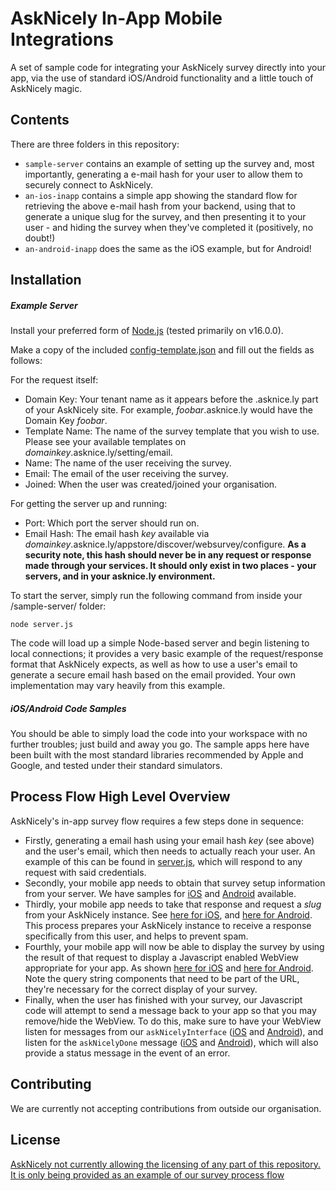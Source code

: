 # AskNicely In-App Mobile Integrations

A set of sample code for integrating your AskNicely survey directly into your app, via the use of standard iOS/Android functionality and a little touch of AskNicely magic.

## Contents
There are three folders in this repository:
- `sample-server` contains an example of setting up the survey and, most importantly, generating a e-mail hash for your user to allow them to securely connect to AskNicely.
- `an-ios-inapp` contains a simple app showing the standard flow for retrieving the above e-mail hash from your backend, using that to generate a unique slug for the survey, and then presenting it to your user - and hiding the survey when they've completed it (positively, no doubt!)
- `an-android-inapp` does the same as the iOS example, but for Android!

## Installation

##### Example Server
Install your preferred form of [Node.js](https://nodejs.org/en/download/) (tested primarily on v16.0.0).

Make a copy of the included [config-template.json](/sample-server/config-template.json) and fill out the fields as follows:

For the request itself:
 - Domain Key:  Your tenant name as it appears before the .asknice.ly part of your AskNicely site.  For example, *foobar*.asknice.ly would have the Domain Key *foobar*.
 - Template Name:  The name of the survey template that you wish to use.  Please see your available templates on *domainkey*.asknice.ly/setting/email.
 - Name: The name of the user receiving the survey.
 - Email: The email of the user receiving the survey.
 - Joined: When the user was created/joined your organisation.

For getting the server up and running:
 - Port:  Which port the server should run on.
 - Email Hash:  The email hash *key* available via *domainkey*.asknice.ly/appstore/discover/websurvey/configure.  **As a security note, this hash should never be in any request or response made through your services.  It should only exist in two places - your servers, and in your asknice.ly environment.**

To start the server, simply run the following command from inside your /sample-server/ folder:
```
node server.js
```
The code will load up a simple Node-based server and begin listening to local connections; it provides a very basic example of the request/response format that AskNicely expects, as well as how to use a user's email to generate a secure email hash based on the email provided.  Your own implementation may vary heavily from this example.

##### iOS/Android Code Samples
You should be able to simply load the code into your workspace with no further troubles; just build and away you go.  The sample apps here have been built with the most standard libraries recommended by Apple and Google, and tested under their standard simulators.

## Process Flow High Level Overview
AskNicely's in-app survey flow requires a few steps done in sequence:
 - Firstly, generating a email hash using your email hash *key* (see above) and the user's email, which then needs to actually reach your user.  An example of this can be found in [server.js](/sample-server/server.js), which will respond to any request with said credentials.
 - Secondly, your mobile app needs to obtain that survey setup information from your server.  We have samples for [iOS](https://github.com/asknicely/asknicely-mobile-inapp-samples/blob/c0d1796e35717cf6ecb01eb37bfd667901f8bd82/an-ios-inapp/an-ios-inapp/AskNicelyClient.swift#L10) and [Android](https://github.com/asknicely/asknicely-mobile-inapp-samples/blob/c0d1796e35717cf6ecb01eb37bfd667901f8bd82/an-android-inapp/app/src/main/java/com/example/an_android_inapp/MainActivity.kt#L80) available.
 - Thirdly, your mobile app needs to take that response and request a *slug* from your AskNicely instance.  See [here for iOS](https://github.com/asknicely/asknicely-mobile-inapp-samples/blob/c0d1796e35717cf6ecb01eb37bfd667901f8bd82/an-ios-inapp/an-ios-inapp/AskNicelyClient.swift#L29), and [here for Android](https://github.com/asknicely/asknicely-mobile-inapp-samples/blob/c0d1796e35717cf6ecb01eb37bfd667901f8bd82/an-android-inapp/app/src/main/java/com/example/an_android_inapp/MainActivity.kt#L98).  This process prepares your AskNicely instance to receive a response specifically from this user, and helps to prevent spam.
 - Fourthly, your mobile app will now be able to display the survey by using the result of that request to display a Javascript enabled WebView appropriate for your app.  As shown [here for iOS](https://github.com/asknicely/asknicely-mobile-inapp-samples/blob/c0d1796e35717cf6ecb01eb37bfd667901f8bd82/an-ios-inapp/an-ios-inapp/AskNicelySurveyView.swift#L23) and [here for Android](https://github.com/asknicely/asknicely-mobile-inapp-samples/blob/c0d1796e35717cf6ecb01eb37bfd667901f8bd82/an-android-inapp/app/src/main/java/com/example/an_android_inapp/MainActivity.kt#L132).  Note the query string components that need to be part of the URL, they're necessary for the correct display of your survey.
 - Finally, when the user has finished with your survey, our Javascript code will attempt to send a message back to your app so that you may remove/hide the WebView.  To do this, make sure to have your WebView listen for messages from our `askNicelyInterface` ([iOS](https://github.com/asknicely/asknicely-mobile-inapp-samples/blob/c0d1796e35717cf6ecb01eb37bfd667901f8bd82/an-ios-inapp/an-ios-inapp/AskNicelySurveyView.swift#L30) and [Android](https://github.com/asknicely/asknicely-mobile-inapp-samples/blob/c0d1796e35717cf6ecb01eb37bfd667901f8bd82/an-android-inapp/app/src/main/java/com/example/an_android_inapp/MainActivity.kt#L125)), and listen for the `askNicelyDone` message ([iOS](https://github.com/asknicely/asknicely-mobile-inapp-samples/blob/c0d1796e35717cf6ecb01eb37bfd667901f8bd82/an-ios-inapp/an-ios-inapp/AskNicelySurveyView.swift#L48) and [Android](https://github.com/asknicely/asknicely-mobile-inapp-samples/blob/c0d1796e35717cf6ecb01eb37bfd667901f8bd82/an-android-inapp/app/src/main/java/AskNicelyAppInterface.java#L27)), which will also provide a status message in the event of an error.


## Contributing
We are currently not accepting contributions from outside our organisation.

## License
[AskNicely not currently allowing the licensing of any part of this repository.  It is only being provided as an example of our survey process flow](https://choosealicense.com/no-permission/)